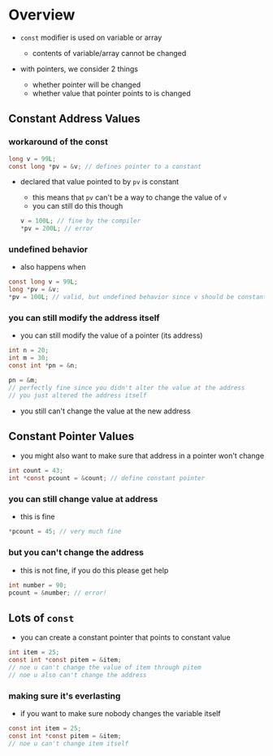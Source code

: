 # Overview

- `const` modifier is used on variable or array
    - contents of variable/array cannot be changed

- with pointers, we consider 2 things
    - whether pointer will be changed
    - whether value that pointer points to is changed

## Constant Address Values

### workaround of the const

```c
long v = 99L;
const long *pv = &v; // defines pointer to a constant
```

- declared that value pointed to by `pv` is constant
    - this means that `pv` can't be a way to change the value of `v`
    - you can still do this though

  ```c
  v = 100L; // fine by the compiler
  *pv = 200L; // error
  ```

### undefined behavior

- also happens when

```c
const long v = 99L;
long *pv = &v;
*pv = 100L; // valid, but undefined behavior since v should be constant
```

### you can still modify the address itself

- you can still modify the value of a pointer (its address)

```c
int n = 20;
int m = 30;
const int *pn = &n;

pn = &m; 
// perfectly fine since you didn't alter the value at the address
// you just altered the address itself
```

- you still can't change the value at the new address

## Constant Pointer Values

- you might also want to make sure that address in a pointer won't change

```c
int count = 43;
int *const pcount = &count; // define constant pointer
```

### you can still change value at address

- this is fine

```c
*pcount = 45; // very much fine
```

### but you can't change the address

- this is not fine, if you do this please get help

```c
int number = 90;
pcount = &number; // error!
```

## Lots of `const`

- you can create a constant pointer that points to constant value

```c
int item = 25;
const int *const pitem = &item;
// noe u can't change the value of item through pitem
// noe u also can't change the address
```

### making sure it's everlasting

- if you want to make sure nobody changes the variable itself

```c
const int item = 25;
const int *const pitem = &item;
// noe u can't change item itself
```
